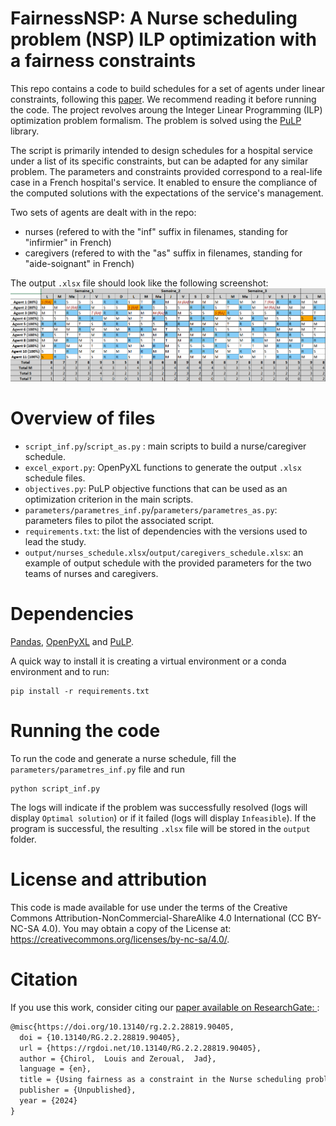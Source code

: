 # FairnessNSP: A Nurse scheduling problem (NSP) ILP optimization with a fairness constraints
This repo contains a code to build schedules for a set of agents under linear constraints, following this [paper](https://overleaf.com). We recommend reading it before running the code.
The project revolves aroung the Integer Linear Programming (ILP) optimization problem formalism.
The problem is solved using the [PuLP](https://pypi.org/project/PuLP/) library.

The script is primarily intended to design schedules for a hospital service under a list of its specific constraints, but can be adapted for any similar problem.
The parameters and constraints provided correspond to a real-life case in a French hospital's service.
It enabled to ensure the compliance of the computed solutions with the expectations of the service's management.

Two sets of agents are dealt with in the repo:
- nurses (refered to with the "inf" suffix in filenames, standing for "infirmier" in French)
- caregivers (refered to with the "as" suffix in filenames, standing for "aide-soignant" in French)

The output `.xlsx` file should look like the following screenshot:
<img src="imgs/schedule_screen_example.png">


# Overview of files
- `script_inf.py`/`script_as.py` : main scripts to build a nurse/caregiver schedule.
- `excel_export.py`: OpenPyXL functions to generate the output `.xlsx` schedule files.
- `objectives.py`: PuLP objective functions that can be used as an optimization criterion in the main scripts.
- `parameters/parametres_inf.py`/`parameters/parametres_as.py`: parameters files to pilot the associated script.
- `requirements.txt`: the list of dependencies with the versions used to lead the study.
- `output/nurses_schedule.xlsx`/`output/caregivers_schedule.xlsx`: an example of output schedule with the provided parameters for the two teams of nurses and caregivers.

# Dependencies
[Pandas](https://pandas.pydata.org/), [OpenPyXL](https://openpyxl.readthedocs.io/en/stable/) and [PuLP](https://pypi.org/project/PuLP/).

A quick way to install it is creating a virtual environment or a conda environment and to run:
```
pip install -r requirements.txt
```

# Running the code
To run the code and generate a nurse schedule, fill the `parameters/parametres_inf.py` file and run
```
python script_inf.py
```
The logs will indicate if the problem was successfully resolved (logs will display `Optimal solution`) or if it failed (logs will display `Infeasible`).
If the program is successful, the resulting `.xlsx` file will be stored in the `output` folder.


# License and attribution
This code is made available for use under the terms of the Creative Commons Attribution-NonCommercial-ShareAlike 4.0 International (CC BY-NC-SA 4.0). You may obtain a copy of the License at: https://creativecommons.org/licenses/by-nc-sa/4.0/.


# Citation
If you use this work, consider citing our [paper available on ResearchGate: ](http://dx.doi.org/10.13140/RG.2.2.28819.90405):

```latex
@misc{https://doi.org/10.13140/rg.2.2.28819.90405,
  doi = {10.13140/RG.2.2.28819.90405},
  url = {https://rgdoi.net/10.13140/RG.2.2.28819.90405},
  author = {Chirol,  Louis and Zeroual,  Jad},
  language = {en},
  title = {Using fairness as a constraint in the Nurse scheduling problem (NSP): the case of a French hospital},
  publisher = {Unpublished},
  year = {2024}
}
```

